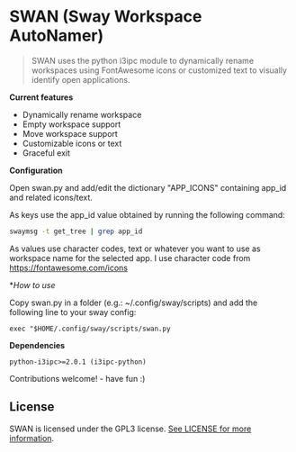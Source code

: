 # SWAN (Sway Workspace AutoNamer)

> SWAN uses the python i3ipc module to dynamically rename workspaces using FontAwesome icons or customized text to visually identify open applications.


**Current features**

- Dynamically rename workspace
- Empty workspace support
- Move workspace support
- Customizable icons or text
- Graceful exit


**Configuration**

Open swan.py and add/edit the dictionary "APP_ICONS" containing app_id and related icons/text.

As keys use the app_id value obtained by running the following command:

```bash
swaymsg -t get_tree | grep app_id
```

As values use character codes, text or whatever you want to use as workspace name for the selected app. I use character code from https://fontawesome.com/icons


**How to use*

Copy swan.py in a folder (e.g.: ~/.config/sway/scripts) and add the following line to your sway config:

```
exec "$HOME/.config/sway/scripts/swan.py
```


**Dependencies**


```
python-i3ipc>=2.0.1 (i3ipc-python)

```


Contributions welcome! - have fun :)<br>


## License

SWAN is licensed under the GPL3 license. [See LICENSE for more information](https://github.com/Alexays/Waybar/blob/master/LICENSE).


